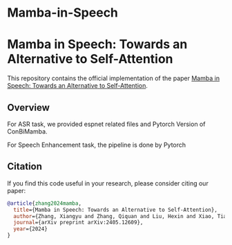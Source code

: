 # Mamba-in-Speech
# Mamba in Speech: Towards an Alternative to Self-Attention

This repository contains the official implementation of the paper [Mamba in Speech: Towards an Alternative to Self-Attention](https://arxiv.org/abs/2405.12609).

## Overview
For ASR task, we provided espnet related files and Pytorch Version of ConBiMamba. 

For Speech Enhancement task, the pipeline is done by Pytorch


## Citation

If you find this code useful in your research, please consider citing our paper:

```bibtex
@article{zhang2024mamba,
  title={Mamba in Speech: Towards an Alternative to Self-Attention},
  author={Zhang, Xiangyu and Zhang, Qiquan and Liu, Hexin and Xiao, Tianyi and Qian, Xinyuan and Ahmed, Beena and Ambikairajah, Eliathamby and Li, Haizhou and Epps, Julien},
  journal={arXiv preprint arXiv:2405.12609},
  year={2024}
}

